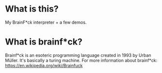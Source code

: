 # What is this?
My BrainF\*ck interpreter + a few demos. 

# What is brainf\*ck?
Brainf\*ck is an esoteric programming language created in 1993 by Urban Müller. It's basically a turing machine.
For more information about brainf\*ck: https://en.wikipedia.org/wiki/Brainfuck
